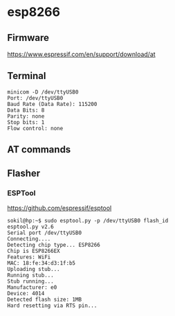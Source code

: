 # esp8266

## Firmware

https://www.espressif.com/en/support/download/at

## Terminal

```
minicom -D /dev/ttyUSB0
Port: /dev/ttyUSB0
Baud Rate (Data Rate): 115200
Data Bits: 8
Parity: none
Stop bits: 1
Flow control: none
```

## AT commands

## Flasher

### ESPTool

https://github.com/espressif/esptool

```
sokil@hp:~$ sudo esptool.py -p /dev/ttyUSB0 flash_id
esptool.py v2.6
Serial port /dev/ttyUSB0
Connecting....
Detecting chip type... ESP8266
Chip is ESP8266EX
Features: WiFi
MAC: 18:fe:34:d3:1f:b5
Uploading stub...
Running stub...
Stub running...
Manufacturer: e0
Device: 4014
Detected flash size: 1MB
Hard resetting via RTS pin...
```


